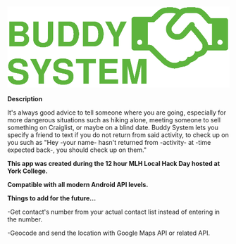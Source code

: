 ![Buddy System](/assets/logo.png?raw=true)

**Description**

It's always good advice to tell someone where you are going, especially for more dangerous situations such as hiking alone, meeting someone to sell something on Craiglist, or maybe on a blind date. Buddy System lets you specify a friend to text if you do not return from said activity, to check up on you such as "Hey -your name- hasn't returned from -activity- at -time expected back-, you should check up on them."

**This app was created during the 12 hour MLH Local Hack Day hosted at York College.**

**Compatible with all modern Android API levels.**


**Things to add for the future...**

-Get contact's number from your actual contact list instead of entering in the number.

-Geocode and send the location with Google Maps API or related API.
